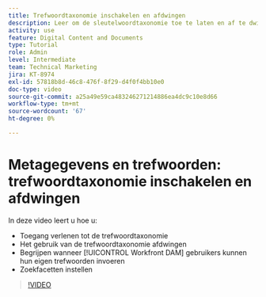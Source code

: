```yaml
---
title: Trefwoordtaxonomie inschakelen en afdwingen
description: Leer om de sleutelwoordtaxonomie toe te laten en af te dwingen, wanneer de gebruikers hun eigen sleutelwoorden kunnen ingaan en opstellings onderzoeksfacetten in [!UICONTROL Workfront DAM].
activity: use
feature: Digital Content and Documents
type: Tutorial
role: Admin
level: Intermediate
team: Technical Marketing
jira: KT-8974
exl-id: 57818b8d-46c8-476f-8f29-d4f0f4bb10e0
doc-type: video
source-git-commit: a25a49e59ca483246271214886ea4dc9c10e8d66
workflow-type: tm+mt
source-wordcount: '67'
ht-degree: 0%

---
```


# Metagegevens en trefwoorden: trefwoordtaxonomie inschakelen en afdwingen

In deze video leert u hoe u:

* Toegang verlenen tot de trefwoordtaxonomie
* Het gebruik van de trefwoordtaxonomie afdwingen
* Begrijpen wanneer [!UICONTROL Workfront DAM] gebruikers kunnen hun eigen trefwoorden invoeren
* Zoekfacetten instellen

>[!VIDEO](https://video.tv.adobe.com/v/335237/?quality=12&learn=on)
